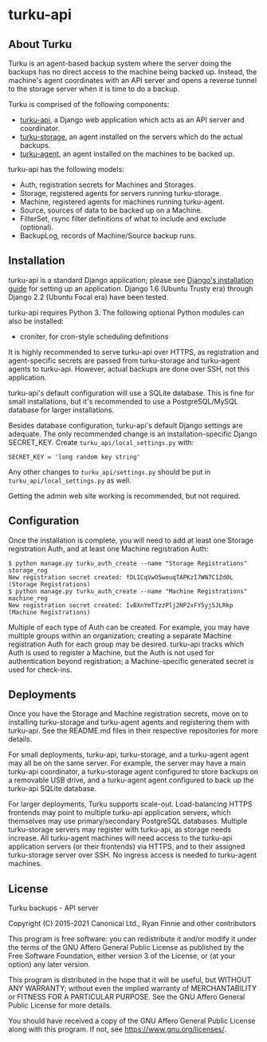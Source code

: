 # turku-api

## About Turku
Turku is an agent-based backup system where the server doing the backups has no direct access to the machine being backed up.  Instead, the machine's agent coordinates with an API server and opens a reverse tunnel to the storage server when it is time to do a backup.

Turku is comprised of the following components:

* [turku-api](https://github.com/rfinnie/turku-api), a Django web application which acts as an API server and coordinator.
* [turku-storage](https://github.com/rfinnie/turku-storage), an agent installed on the servers which do the actual backups.
* [turku-agent](https://github.com/rfinnie/turku-agent), an agent installed on the machines to be backed up.

turku-api has the following models:

* Auth, registration secrets for Machines and Storages.
* Storage, registered agents for servers running turku-storage.
* Machine, registered agents for machines running turku-agent.
* Source, sources of data to be backed up on a Machine.
* FilterSet, rsync filter definitions of what to include and exclude (optional).
* BackupLog, records of Machine/Source backup runs.

## Installation

turku-api is a standard Django application; please see [Django's installation guide](https://docs.djangoproject.com/en/1.11/topics/install/) for setting up an application.  Django 1.6 (Ubuntu Trusty era) through Django 2.2 (Ubuntu Focal era) have been tested.

turku-api requires Python 3.  The following optional Python modules can also be installed:

* croniter, for cron-style scheduling definitions

It is highly recommended to serve turku-api over HTTPS, as registration and agent-specific secrets are passed from turku-storage and turku-agent agents to turku-api.  However, actual backups are done over SSH, not this application.

turku-api's default configuration will use a SQLite database.  This is fine for small installations, but it's recommended to use a PostgreSQL/MySQL database for larger installations.

Besides database configuration, turku-api's default Django settings are adequate.  The only recommended change is an installation-specific Django SECRET_KEY.  Create ```turku_api/local_settings.py``` with:

```
SECRET_KEY = 'long random key string'
```

Any other changes to ```turku_api/settings.py``` should be put in ```turku_api/local_settings.py``` as well.

Getting the admin web site working is recommended, but not required.

## Configuration

Once the installation is complete, you will need to add at least one Storage registration Auth, and at least one Machine registration Auth:

```
$ python manage.py turku_auth_create --name "Storage Registrations" storage_reg
New registration secret created: fDLICqVwO5wouqTAPKzI7WN7C1Zd0L (Storage Registrations)
$ python manage.py turku_auth_create --name "Machine Registrations" machine_reg
New registration secret created: IvBXnYmTTzzPlj2NP2xFY5yj5JLRkp (Machine Registrations)
```

Multiple of each type of Auth can be created.  For example, you may have multiple groups within an organization; creating a separate Machine registration Auth for each group may be desired.  turku-api tracks which Auth is used to register a Machine, but the Auth is not used for authentication beyond registration; a Machine-specific generated secret is used for check-ins.

## Deployments

Once you have the Storage and Machine registration secrets, move on to installing turku-storage and turku-agent agents and registering them with turku-api.  See the README.md files in their respective repositories for more details.

For small deployments, turku-api, turku-storage, and a turku-agent agent may all be on the same server.  For example, the server may have a main turku-api coordinator, a turku-storage agent configured to store backups on a removable USB drive, and a turku-agent agent configured to back up the turku-api SQLite database.

For larger deployments, Turku supports scale-out.  Load-balancing HTTPS frontends may point to multiple turku-api application servers, which themselves may use primary/secondary PostgreSQL databases.  Multiple turku-storage servers may register with turku-api, as storage needs increase.  All turku-agent machines will need access to the turku-api application servers (or their frontends) via HTTPS, and to their assigned turku-storage server over SSH.  No ingress access is needed to turku-agent machines.

## License

Turku backups - API server

Copyright (C) 2015-2021 Canonical Ltd., Ryan Finnie and other contributors

This program is free software: you can redistribute it and/or modify it under the terms of the GNU Affero General Public License as published by the Free Software Foundation, either version 3 of the License, or (at your option) any later version.

This program is distributed in the hope that it will be useful, but WITHOUT ANY WARRANTY; without even the implied warranty of MERCHANTABILITY or FITNESS FOR A PARTICULAR PURPOSE.  See the GNU Affero General Public License for more details.

You should have received a copy of the GNU Affero General Public License along with this program.  If not, see <https://www.gnu.org/licenses/>.
